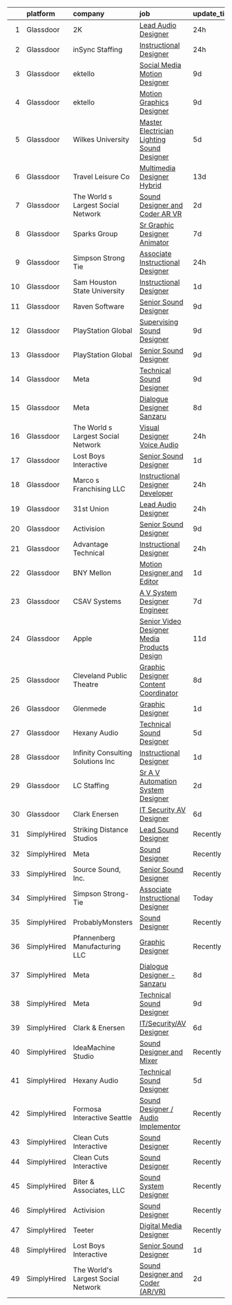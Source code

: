 

|    | platform    | company                            | job                                                                                                                                                                                                                                                                                                                                                                                                                                                                                                                                                                                                                                                                                                                                                                                                                                                                                                                                                                                                                                                                                                                                                                                                                                                                                                                                                                                                                                                          | update_time   | location            |
|---:|:------------|:-----------------------------------|:-------------------------------------------------------------------------------------------------------------------------------------------------------------------------------------------------------------------------------------------------------------------------------------------------------------------------------------------------------------------------------------------------------------------------------------------------------------------------------------------------------------------------------------------------------------------------------------------------------------------------------------------------------------------------------------------------------------------------------------------------------------------------------------------------------------------------------------------------------------------------------------------------------------------------------------------------------------------------------------------------------------------------------------------------------------------------------------------------------------------------------------------------------------------------------------------------------------------------------------------------------------------------------------------------------------------------------------------------------------------------------------------------------------------------------------------------------------|:--------------|:--------------------|
|  1 | Glassdoor   | 2K                                 | [Lead Audio Designer](https://www.glassdoor.com/partner/jobListing.htm?pos=115&ao=1136043&s=58&guid=000001831bef84f1acf8877280184ba7&src=GD_JOB_AD&t=SR&vt=w&ea=1&cs=1_748cfb06&cb=1662621026020&jobListingId=1008124176706&jrtk=3-0-1gcduv1dljijp801-1gcduv1e7g4e6800-7e78213c8eb53484-)                                                                                                                                                                                                                                                                                                                                                                                                                                                                                                                                                                                                                                                                                                                                                                                                                                                                                                                                                                                                                                                                                                                                                                    | 24h           | San Mateo, CA       |
|  2 | Glassdoor   | inSync Staffing                    | [Instructional Designer](https://www.glassdoor.com/partner/jobListing.htm?pos=111&ao=1110586&s=58&guid=000001831bef84f1acf8877280184ba7&src=GD_JOB_AD&t=SR&vt=w&ea=1&cs=1_536fca7d&cb=1662621026020&jobListingId=1008123112560&cpc=1CBFC3E34E2A31FF&jrtk=3-0-1gcduv1dljijp801-1gcduv1e7g4e6800-9c7cc5c37d7ad94b--6NYlbfkN0DkPptDrJXidHbiX_cAZqY1TBO6BcohTQUDFYyXRozAXCnWqtX7QyrzcYv9EndguHUbesxsEW3N-rvZHTOwTPrfVXwU0Py_dTYarPFcMSgx-9_GDKT-3xeakdsktDQqk3mi4JaSItkGZfhtn6FuBagCSuJZ83B2Zx2u-zicWiPGBl-3nh_tln_ZnMbxR-P_4Wzae6NnDil3wbq5nzMTR6DnyaL1dkZsb2hd5Ibcs1RLVHdQCpZyMw_Nhjc7RlIY1WLSoMtoeBXhE618xmmRTt_-cM4EIjEocmbGQALn3y69xqcmhUzBfaI-Qc72d2_HSF2FkRNdHj_q9VtUoQKs3UCfhqpMJaQYXbfXDuWPBkjvE5tRBwmh1eBdTDGbJa7tdMpY3Q981j3TWoRXJ7yz-AQaocQBtJ4ykBs2MW_y4Hd3DD-KgcJWujxX_hpMpEXUK4LkgVPqrke89MHUaHAQu7JoNKToUUYz_kyNHgyPZE9Db1cvKDN4IkJHeHo2Ii2VfIjLLweh1LLqL8wTlXK8OeE6)                                                                                                                                                                                                                                                                                                                                                                                                                                                                                                                                                                            | 24h           | Remote              |
|  3 | Glassdoor   | ektello                            | [Social Media Motion Designer](https://www.glassdoor.com/partner/jobListing.htm?pos=108&ao=1110586&s=58&guid=000001831bef84f1acf8877280184ba7&src=GD_JOB_AD&t=SR&vt=w&ea=1&cs=1_a135af08&cb=1662621026020&jobListingId=1008102501246&cpc=70D6958B2CFB98E6&jrtk=3-0-1gcduv1dljijp801-1gcduv1e7g4e6800-10a9b89140bbc207--6NYlbfkN0CLjQmfy67UqlWxJvyH5uxFrQGBFL1cdeZdgq-fUlKTlikjnfIyJ3g14UIocJ4LupEWxv2rp2fWiRXcU2ao4n6DijIHPxMW408Ys3yxHWFhgDYQlzysRMtbg_woy1kUkmkgOKt4GtPsBW6g2V5TSMRIBgAqBo340HcHisHjYNBSEYrNHseS63M0CngktgS3LdZhzkABoEeSnXmDsvHAyu7R8YV_vKeyzEaKqh2I1Y55uL-COPkWt0vjuFmp9oice2Di05PtNjilowGx1g_EHdzN1SDX4qDSf242oODVIvFjxHa5J94YHB9ZgsxgwBPKlq9gLurK47-rbCy2XD5iI-sWLyCI7plI-FCFnjkfgu_dlOyA-860NbpgAzL1dlGF7XhkGYQ0-WaIbK_53kBlnByUkYKV8nSeDxadcp5JzY3xxswLSD9lV2_sX78Eje5dEbm1OEiR4WCmhkLDHoHsCQTu8HODFV_q8j-Wcx5-EF4m4TSWSYLXCT0u3rqWxSSyS_h05S6ABOHrPS0dAPe0sqye7RUmvLlch1b98gsDwDUNqzcvjSteXJFzDTjW91owNvmNy272sf5VQP25MNKtTWMmIVHpo_6PIyGAiNgAkKCMxyZh1pEgUPdRMCrSSHkO4EgElx0jCuQPIImsXxI2FF-WafLxCM2t5Mc%3D)                                                                                                                                                                                                                                                                                                                                                                                                                        | 9d            | Lakeland, FL        |
|  4 | Glassdoor   | ektello                            | [Motion Graphics Designer](https://www.glassdoor.com/partner/jobListing.htm?pos=110&ao=1110586&s=58&guid=000001831bef84f1acf8877280184ba7&src=GD_JOB_AD&t=SR&vt=w&ea=1&cs=1_c570227a&cb=1662621026020&jobListingId=1008102501243&cpc=C5F9C09AE97B3D2F&jrtk=3-0-1gcduv1dljijp801-1gcduv1e7g4e6800-5c43d3ce97dd6e87--6NYlbfkN0CLjQmfy67UqlWxJvyH5uxFrQGBFL1cdeZdgq-fUlKTlikjnfIyJ3g14UIocJ4LupEWxv2rp2fWiaRdO7I0eiBPCyQiT0wUq9dB0PHkwRjj_d4_r_Q3QGikFP12SuUrte_y6jC_t9pnOdP9YzrKJs_auK-ZJWebMdPg-Rpj3qSN2Kni2Z4lw_pPN0Ptg_gjhdDhmUJyhDVVGXXswodlygHGR_juXtG8p-onBi2l4_JvOTqFGtJh-VtAzmdu76UFFWL84uKK4Eahw2LQZhIDV4uVfiPvjlZE_5HW6UHakcta7Vb9HNzCfgONZfwV0KAw-5SKN55Jyhzgqf5XJkhSs9M15Zt3NQhvIg4taN7TvoBvjcGxR1XaDd25XETsZbgmTWmwQ3HA3tMT5zJujleCj6xkmYHLiz39Pxz6B7KO4oycKpx8WKAsEfv-qP7t7PXCKje9ZEIrCUh2Zvt0bvwaqdU1ko_FBs5NNMU0Ic0Jtu7rW1rOqEruPl66fspmbU1G5cNhSLfomtWnFiMEW-ay2cjdw0_NJ7Woj6pd1BJeYNDobRrTtNjZC9KkHg6vuWUvUWCqrZ-vi89I6wxojXif2QWJfYYKcWGYraek3xVGMLRhL_avU4WS0d3dqxsTE1wRxhS8AxRsupWZK6MsDexGC-Q2)                                                                                                                                                                                                                                                                                                                                                                                                                                          | 9d            | Lakeland, FL        |
|  5 | Glassdoor   | Wilkes University                  | [Master Electrician Lighting   Sound Designer](https://www.glassdoor.com/partner/jobListing.htm?pos=130&ao=1136043&s=58&guid=000001831bef84f1acf8877280184ba7&src=GD_JOB_AD&t=SR&vt=w&ea=1&cs=1_aab20ab8&cb=1662621026021&jobListingId=1008114879459&jrtk=3-0-1gcduv1dljijp801-1gcduv1e7g4e6800-891038bc6dab5eea-)                                                                                                                                                                                                                                                                                                                                                                                                                                                                                                                                                                                                                                                                                                                                                                                                                                                                                                                                                                                                                                                                                                                                           | 5d            | Wilkes-Barre, PA    |
|  6 | Glassdoor   | Travel   Leisure Co                | [Multimedia Designer  Hybrid ](https://www.glassdoor.com/partner/jobListing.htm?pos=125&ao=1136043&s=58&guid=000001831bef84f1acf8877280184ba7&src=GD_JOB_AD&t=SR&vt=w&cs=1_b1e9cd22&cb=1662621026021&jobListingId=1008094293382&jrtk=3-0-1gcduv1dljijp801-1gcduv1e7g4e6800-b3042da43babcb0c-)                                                                                                                                                                                                                                                                                                                                                                                                                                                                                                                                                                                                                                                                                                                                                                                                                                                                                                                                                                                                                                                                                                                                                                | 13d           | Orlando, FL         |
|  7 | Glassdoor   | The World s Largest Social Network | [Sound Designer and Coder  AR VR ](https://www.glassdoor.com/partner/jobListing.htm?pos=106&ao=1110586&s=58&guid=000001831bef84f1acf8877280184ba7&src=GD_JOB_AD&t=SR&vt=w&ea=1&cs=1_afbd65b0&cb=1662621026019&jobListingId=1008119621876&cpc=65CC663E25211861&jrtk=3-0-1gcduv1dljijp801-1gcduv1e7g4e6800-df2800d098c62329--6NYlbfkN0DSgjPPcnEdvoK3uuxfISLALE6pB1FR7YSHOr_tSg5_QGIhoz_2VqUepdcKLBLI_zSAkyoPLr8SW3qj676EQlXt7Ai3r7F6jONfntOCxFIGf2Yfv06E94neyDw3J1ys4A5IgIkfiB-swwbLbj-MClaUsrhxyvv4sIQtPUiYLb1Kpr88suSOOhSFYsAfwhCl1wYQJjSQI1Q8ITqpeel5kRtm_gh8sJQ8aTKU4rJasO1aId6ps_kkxikBvQo9j9eynhDNrMnWootdzfz-4hBIF9PjKR1YltC3BbgufLP2F9VsQCxzG6zllMWHQdyZdP7FRrqrWKruSUSu7QStCbZAdKF7hQvLUhJ9zMGyOZS1gnyvR2A2ns_pqUpqravXwuTcOcJZ9XvqvtMojyU_RWa5LtYVNd0xiuXc8vLkMkt9ETvQ1VDhGXkAA9ZumZQSNgxlMmGGdhtCgMKggyjgdt1_DeSYTyB5phCNHgWiiXEb_gAb5xZgAsGrYutsbJL8Kc8NkNiyc5lQxA9GRqsNa0g6TPwqwokICf_XXe1eczEAnfSZXDBY9uWkU4Y1KH3m_b9zSVtcOAXQyK8X-FlPYYvtH2Pz)                                                                                                                                                                                                                                                                                                                                                                                                                                                                                                  | 2d            | Philadelphia, PA    |
|  8 | Glassdoor   | Sparks Group                       | [Sr Graphic Designer Animator](https://www.glassdoor.com/partner/jobListing.htm?pos=114&ao=1110586&s=58&guid=000001831bef84f1acf8877280184ba7&src=GD_JOB_AD&t=SR&vt=w&cs=1_08001f6a&cb=1662621026020&jobListingId=1008108010840&cpc=3BA4CE39D5B5DEF5&jrtk=3-0-1gcduv1dljijp801-1gcduv1e7g4e6800-118283bac91646c9--6NYlbfkN0CVbIAoVGlVV0muHIzlWY31dYj5hrVkKa7qBWZ-hZn3g-zWnitpxah_RyLopvrEJPJvqSisNGhn3sghWKTW5lGKTWiaoJdlwDOsJ8r9PAwG0p4_FjJyGGAiyq9DRKRU87SUD467g6hUVVuQ8-AU0KyRtmiUlnfSEzYFT2bGnWRA2BsL238OdnBg4VAZ0RTctCSPGzTQH4wVC3pXYagtszDtcdoTbscRdK5REael9ztE_Hx6hFhAEA4TlfB6Meb25G9qxkBQokFvBhKKyfJwatmGDyhHYCr5v62-wpx6M7eAz1aqCnjHHzoJfinnimwjmLms60Gh0HLOhg8Arl7nlya42DyzSC52hTcTKnmIkxczqhvJB2MoCkwUQzyaJ-YuyQtGgINiBXMdahnXzEqWzox_jG8rPv9E6Y4xkmuVoqp3xrxPa-MLnm7V71HYvUE4sig3j4xLQGWzogPqg0QuugiCpaTIPQzeZCIR3yZ-ZrYZDDekvRhA44mOMlpaFLtkp2Y%3D)                                                                                                                                                                                                                                                                                                                                                                                                                                                                                                                                                                                             | 7d            | McLean, VA          |
|  9 | Glassdoor   | Simpson Strong Tie                 | [Associate Instructional Designer](https://www.glassdoor.com/partner/jobListing.htm?pos=122&ao=1136043&s=58&guid=000001831bef84f1acf8877280184ba7&src=GD_JOB_AD&t=SR&vt=w&cs=1_dc6c6588&cb=1662621026021&jobListingId=1008122491090&jrtk=3-0-1gcduv1dljijp801-1gcduv1e7g4e6800-c2fc674f799442ba-)                                                                                                                                                                                                                                                                                                                                                                                                                                                                                                                                                                                                                                                                                                                                                                                                                                                                                                                                                                                                                                                                                                                                                            | 24h           | Pleasanton, CA      |
| 10 | Glassdoor   | Sam Houston State University       | [Instructional Designer](https://www.glassdoor.com/partner/jobListing.htm?pos=128&ao=1136043&s=58&guid=000001831bef84f1acf8877280184ba7&src=GD_JOB_AD&t=SR&vt=w&cs=1_cbb712c3&cb=1662621026021&jobListingId=1008121402408&jrtk=3-0-1gcduv1dljijp801-1gcduv1e7g4e6800-ee095d1b2af28472-)                                                                                                                                                                                                                                                                                                                                                                                                                                                                                                                                                                                                                                                                                                                                                                                                                                                                                                                                                                                                                                                                                                                                                                      | 1d            | Huntsville, TX      |
| 11 | Glassdoor   | Raven Software                     | [Senior Sound Designer](https://www.glassdoor.com/partner/jobListing.htm?pos=124&ao=1136043&s=58&guid=000001831bef84f1acf8877280184ba7&src=GD_JOB_AD&t=SR&vt=w&cs=1_e3be9f14&cb=1662621026021&jobListingId=1008100457472&jrtk=3-0-1gcduv1dljijp801-1gcduv1e7g4e6800-0c9b850959a03d08-)                                                                                                                                                                                                                                                                                                                                                                                                                                                                                                                                                                                                                                                                                                                                                                                                                                                                                                                                                                                                                                                                                                                                                                       | 9d            | Middleton, WI       |
| 12 | Glassdoor   | PlayStation Global                 | [Supervising Sound Designer](https://www.glassdoor.com/partner/jobListing.htm?pos=117&ao=1136043&s=58&guid=000001831bef84f1acf8877280184ba7&src=GD_JOB_AD&t=SR&vt=w&ea=1&cs=1_522cb4f6&cb=1662621026020&jobListingId=1008101570481&jrtk=3-0-1gcduv1dljijp801-1gcduv1e7g4e6800-6596b9c461a1d970-)                                                                                                                                                                                                                                                                                                                                                                                                                                                                                                                                                                                                                                                                                                                                                                                                                                                                                                                                                                                                                                                                                                                                                             | 9d            | San Diego, CA       |
| 13 | Glassdoor   | PlayStation Global                 | [Senior Sound Designer](https://www.glassdoor.com/partner/jobListing.htm?pos=118&ao=1136043&s=58&guid=000001831bef84f1acf8877280184ba7&src=GD_JOB_AD&t=SR&vt=w&ea=1&cs=1_aca33093&cb=1662621026020&jobListingId=1008101570482&jrtk=3-0-1gcduv1dljijp801-1gcduv1e7g4e6800-69e26a62a33c0c74-)                                                                                                                                                                                                                                                                                                                                                                                                                                                                                                                                                                                                                                                                                                                                                                                                                                                                                                                                                                                                                                                                                                                                                                  | 9d            | San Diego, CA       |
| 14 | Glassdoor   | Meta                               | [Technical Sound Designer](https://www.glassdoor.com/partner/jobListing.htm?pos=103&ao=1110586&s=58&guid=000001831bef84f1acf8877280184ba7&src=GD_JOB_AD&t=SR&vt=w&cs=1_1aee89d0&cb=1662621026019&jobListingId=1008102577905&cpc=C63BD00756FD6F58&jrtk=3-0-1gcduv1dljijp801-1gcduv1e7g4e6800-43ee8e8957f197b7--6NYlbfkN0DYl4UJW4r1Vl7FEn6T9F-rD9lpC-0oMJVSiWjK_MGUd8e8cHXcpv6KPyjLHZEfqkWRCwULr6X75ieJARrAKqgWzisG7J3CWnOtR8MXVg9h6RHVQw8LxsUXbtRHyQGBkIiZRs1E6q1KlzilZzbDkEbl4cSfOYHD8WJrsx4Oe5zq0efzKGC4tT9j4LIwYr4PYn5NjV4YGU46Wl1Pu4lubazs3Ygw0sXfMQiSvvHqhm6PBxGYpTDBO8lCnUmC5l-5qgqoBoX6k0G6eDn_XxiK9rcFs-H20w3cayu0zlB5gxYobcli4J189qsCGn9E2zX8FtN35NodIqS9APA2xE-QYWt9Yr3dwUvE3qm08okJdFqAoLSbIuCS7ZgszqVZoiHPO6UluF6QaX_CBHF6bujhG9IGYrwYzPgIaPis9vJWe9bTsV3voJ32qVRF019VW0vku-0GW-tAHryPCYaXIGaGDfvUicfLuqlKvjjV9kaiaXO1I-jAfehlcHZomHKBBxxlZkGcUfetGC5_ZXGzDru__CZYafMqT82fs_FNJsXqotNl8be3rjmqpEl2KO3RAYz2A-4e89WJC78YApdtMTURN5bKTTpV7Z-gXlRdhrMR0GRgidhCCVfhxRBV01EWdNhQFXIF3lAQdqs9K6j0E5PHqvylug6pEPA2zGG5Kcmm1r_3T_3igy5XEqcTiBFi9Z9SrUG_0-cEeKaTc1Zq8Xoh1h1B8s4YXXuSLm7YQQTJDxVIaEQ01vVFSyxqbUe7Hihy68TVIqWkJZ8Sa_vl5veMYgWkVRCMJu99TIH51Bzldz3CR8FgWRROZMg_d02kYI8KtH-vtKbDR_q7vKzhI5V7KCF5wsekctCJKMuZ_8WufmRoxp7N1lp1O_PR2GuEZo8G8G46Wl5DqMIRTYdOxVE2oAzewJ5CH6jrcQTgvgf_XEMe5aR4CD_eSeZNRFYNXfGRF88Bt-oaDmdZjNhNGv8H4hLbrLYH5E_zDyLWvwXBehOlFF_2ZEZriGK8bnO9uFhJWDfkrINYC6LF1LuCBopa20tuX-mWhBQFDWqflX-9jJe-hRoHL9xzzWARavMwhRdRjUM%3D) | 9d            | Remote              |
| 15 | Glassdoor   | Meta                               | [Dialogue Designer   Sanzaru](https://www.glassdoor.com/partner/jobListing.htm?pos=120&ao=1136043&s=58&guid=000001831bef84f1acf8877280184ba7&src=GD_JOB_AD&t=SR&vt=w&cs=1_5a2c1ca4&cb=1662621026021&jobListingId=1008104539773&jrtk=3-0-1gcduv1dljijp801-1gcduv1e7g4e6800-d839aa22d2dcaec8-)                                                                                                                                                                                                                                                                                                                                                                                                                                                                                                                                                                                                                                                                                                                                                                                                                                                                                                                                                                                                                                                                                                                                                                 | 8d            | Remote              |
| 16 | Glassdoor   | The World s Largest Social Network | [Visual Designer  Voice Audio ](https://www.glassdoor.com/partner/jobListing.htm?pos=109&ao=1110586&s=58&guid=000001831bef84f1acf8877280184ba7&src=GD_JOB_AD&t=SR&vt=w&ea=1&cs=1_fc73090f&cb=1662621026020&jobListingId=1008124875110&cpc=4F748F1840550ABC&jrtk=3-0-1gcduv1dljijp801-1gcduv1e7g4e6800-c3d3d0b57cf5a0b6--6NYlbfkN0DSgjPPcnEdvoK3uuxfISLALE6pB1FR7YSHOr_tSg5_QGIhoz_2VqUepdcKLBLI_zRlWJN79SOAyccGFwsP30tyU5nVZc-80xqJBzFQDIu71fvSNRIsNqZE58yLQn0tIIT_C4z1A3BqkyFEpj8TL56IKGkXxKD7ulgci9Y76-fjXcgbHDPRI961JPxrGQvlUbs0W_WpdFlru0zAkh_bZj5JHIs047zXgXC7bXJqygQQsVu1rUz9wPP3Bq3xHt-ha4lyQ1oWMd_kaWJ_6f5T9Cn6Xby0IhNPn_lsLFqMIWnrGbhFdJE3K4jR-E_9ZZW5t9-Hj_SAOmfyIk4LEtLulLVRLxdMdy9tAWY0_w3DLG8VTBD9boCPu1cs0ItDO5zXyQLx5Xvn6XKqHmaFjIuTYh5dJoCLChiSocoLs80kAr62Of2BawoBnFQA0S-9YJ_tP-MUg2aJSkYqCCXqBUhqsCf_7h1_EEfYdmCjZ2ltABKN4dagSmMMWzTVk4a6HZK1XLdY9KcwMDenLuR7OPwOGuQ6FkAaV2_fa4CKu-zSlRfg2BAaasq8a7byre7Kaa_rMu40IaKLeWMrifUB9q11Je5gRn9bbfXCb1c%3D)                                                                                                                                                                                                                                                                                                                                                                                                                                                                                       | 24h           | Philadelphia, PA    |
| 17 | Glassdoor   | Lost Boys Interactive              | [Senior Sound Designer](https://www.glassdoor.com/partner/jobListing.htm?pos=113&ao=1136043&s=58&guid=000001831bef84f1acf8877280184ba7&src=GD_JOB_AD&t=SR&vt=w&ea=1&cs=1_520c799e&cb=1662621026020&jobListingId=1008120798292&jrtk=3-0-1gcduv1dljijp801-1gcduv1e7g4e6800-4efa4d6d9bf3d9de-)                                                                                                                                                                                                                                                                                                                                                                                                                                                                                                                                                                                                                                                                                                                                                                                                                                                                                                                                                                                                                                                                                                                                                                  | 1d            | Remote              |
| 18 | Glassdoor   | Marco s Franchising  LLC           | [Instructional Designer   Developer](https://www.glassdoor.com/partner/jobListing.htm?pos=126&ao=1136043&s=58&guid=000001831bef84f1acf8877280184ba7&src=GD_JOB_AD&t=SR&vt=w&ea=1&cs=1_7d508f24&cb=1662621026021&jobListingId=1008123909882&jrtk=3-0-1gcduv1dljijp801-1gcduv1e7g4e6800-06f0e996061cf414-)                                                                                                                                                                                                                                                                                                                                                                                                                                                                                                                                                                                                                                                                                                                                                                                                                                                                                                                                                                                                                                                                                                                                                     | 24h           | Salt Lake City, UT  |
| 19 | Glassdoor   | 31st Union                         | [Lead Audio Designer](https://www.glassdoor.com/partner/jobListing.htm?pos=121&ao=1136043&s=58&guid=000001831bef84f1acf8877280184ba7&src=GD_JOB_AD&t=SR&vt=w&cs=1_ecd9aa06&cb=1662621026021&jobListingId=1008124176707&jrtk=3-0-1gcduv1dljijp801-1gcduv1e7g4e6800-1eb63b73c13be9d5-)                                                                                                                                                                                                                                                                                                                                                                                                                                                                                                                                                                                                                                                                                                                                                                                                                                                                                                                                                                                                                                                                                                                                                                         | 24h           | San Mateo, CA       |
| 20 | Glassdoor   | Activision                         | [Senior Sound Designer](https://www.glassdoor.com/partner/jobListing.htm?pos=116&ao=1136043&s=58&guid=000001831bef84f1acf8877280184ba7&src=GD_JOB_AD&t=SR&vt=w&cs=1_c87c9c84&cb=1662621026020&jobListingId=1008101904556&jrtk=3-0-1gcduv1dljijp801-1gcduv1e7g4e6800-cf43c1a0fca2401a-)                                                                                                                                                                                                                                                                                                                                                                                                                                                                                                                                                                                                                                                                                                                                                                                                                                                                                                                                                                                                                                                                                                                                                                       | 9d            | Foster City, CA     |
| 21 | Glassdoor   | Advantage Technical                | [Instructional Designer](https://www.glassdoor.com/partner/jobListing.htm?pos=112&ao=1110586&s=58&guid=000001831bef84f1acf8877280184ba7&src=GD_JOB_AD&t=SR&vt=w&ea=1&cs=1_613f7230&cb=1662621026020&jobListingId=1008123549496&cpc=F4EED0218A761C36&jrtk=3-0-1gcduv1dljijp801-1gcduv1e7g4e6800-79a2190befb40fcd--6NYlbfkN0CQRQ3eiV4YWjrRS1ho7HVQ9JO8v6Fb3eU0yDOJbdOiEguntuRlpE4-_N6DYLNj-GoNQvdqsFgbJvNe9_xkG5pkKIJCPS76-j_57s6zVdR3O5cws1JqDBbPLWg5Bg8e6qOwD4e-y-dVMmhC5dIr2Uq-uT2VDPXRG_WxEheCyS2TcBcGL_NSkr1jCFSJkuON7ePmBdZHhxHh_8xh_EMD6EgKCeSC_4xtzCZp-H4lQnoCMyl2EZZHmgIP8kt7qY7PVkDX8bppzImYxOqJRFdpCMcFk4tTrHiJwx8_Mw6qH08-qz-b-h61Y8NnbnkFEC0RDe1hI9BpUfV9NGbKSgu--26vmr58FkoZ95F4Gd0bgIJITZt9wAPGlv_b1GYEheWKFT5fU2542yqecvQO3UtTb3nfYDmmDbT70fnlaulhkMzT7jhCY0Jh1crEGwFsWa73vStiMKt1oGz1FLNdlgtiePrvil7KL-GM_DW5gL5i02OfsIoBiVGTV7m_q1qXnMLM-CuT5Tm_MZ20fa9iTMsk2s6qPsWbYFC6hBmwFUk8jZ_p796ewFOreOhkSTWapOm5uqlBgdRgxv3siRyMM_VlVWww)                                                                                                                                                                                                                                                                                                                                                                                                                                                                                                            | 24h           | Santa Ana, CA       |
| 22 | Glassdoor   | BNY Mellon                         | [Motion Designer and Editor](https://www.glassdoor.com/partner/jobListing.htm?pos=119&ao=1136043&s=58&guid=000001831bef84f1acf8877280184ba7&src=GD_JOB_AD&t=SR&vt=w&cs=1_9679a7bc&cb=1662621026020&jobListingId=1008121553539&jrtk=3-0-1gcduv1dljijp801-1gcduv1e7g4e6800-843eceb987bbdaee-)                                                                                                                                                                                                                                                                                                                                                                                                                                                                                                                                                                                                                                                                                                                                                                                                                                                                                                                                                                                                                                                                                                                                                                  | 1d            | New York, NY        |
| 23 | Glassdoor   | CSAV Systems                       | [A V System Designer   Engineer](https://www.glassdoor.com/partner/jobListing.htm?pos=101&ao=1110586&s=58&guid=000001831bef84f1acf8877280184ba7&src=GD_JOB_AD&t=SR&vt=w&ea=1&cs=1_e894cc5d&cb=1662621026019&jobListingId=1008107004784&cpc=F11879762E79C377&jrtk=3-0-1gcduv1dljijp801-1gcduv1e7g4e6800-43f9423fdf69b7e7--6NYlbfkN0Bi-g4OEguhQEx4pjzkmulzkFDPdVMQm6g82nLRMcVRUEL01Dp3X9kPKPF8L0UPZ6TPiF3Okp0KEqF7d5QRB9Yktdi6boa6byGl-L9MLapvU3iPX86IB4iaPTaGCOzpL0U65VpyBjyabU0IXP5dql6y0atp8MqSoaVUFNHZv46Wxfa6Qr8edqQB-U-5T48BdH1J4uZ2k9wknKSiBALy4P_GY4qQKhRz2sPPDW3uhMlIAl0eFQ2wenfg15ukd-OQ-7Cua2OwbA69nHEIcXyid6zSvpWqP4h0zgOB9Dmv7SdnWiSvlIHf-oOWjwRqNnc_3y0u75W7x0mtzqgFqIsJ8_18qb9wwUnP7EGYDbBHXRcBPfdDMF0GWjbJ1gOX6h2rPwpOm8cXZtsqcWfuH3p7Awz_NlMMASk9ve404V361mArbpCz2HBkr9nXjnGwJR1H6vL9UcP_1sM_-pN1gpXc99LUFujNC52wCMjvTUomQ9PNvsH_eo9p9OxLTPKOQ5AmGYr6wm0Wk7eIJw%3D%3D)                                                                                                                                                                                                                                                                                                                                                                                                                                                                                                                                                                        | 7d            | Colts Neck, NJ      |
| 24 | Glassdoor   | Apple                              | [Senior Video Designer  Media Products Design](https://www.glassdoor.com/partner/jobListing.htm?pos=123&ao=1136043&s=58&guid=000001831bef84f1acf8877280184ba7&src=GD_JOB_AD&t=SR&vt=w&cs=1_d8732e3b&cb=1662621026021&jobListingId=1008098723015&jrtk=3-0-1gcduv1dljijp801-1gcduv1e7g4e6800-13b63b2cde520573-)                                                                                                                                                                                                                                                                                                                                                                                                                                                                                                                                                                                                                                                                                                                                                                                                                                                                                                                                                                                                                                                                                                                                                | 11d           | Culver City, CA     |
| 25 | Glassdoor   | Cleveland Public Theatre           | [Graphic Designer   Content Coordinator](https://www.glassdoor.com/partner/jobListing.htm?pos=107&ao=1110586&s=58&guid=000001831bef84f1acf8877280184ba7&src=GD_JOB_AD&t=SR&vt=w&ea=1&cs=1_f1a81cc8&cb=1662621026020&jobListingId=1008104058550&cpc=92BEE8AC7E71C1CB&jrtk=3-0-1gcduv1dljijp801-1gcduv1e7g4e6800-4978f5ca65dfee5d--6NYlbfkN0DZZww-p_mr8GWlqIRBY21Wjl_Fk3kglyx5_HcxykVqwaIFqCAegIZJ6pOXw6lf2v9fBE5sgvc-_t5xuhNGEEQzY1Hif99v1hgDVjDnYUhrHb5j25t2JJOA0FPwoG1tWNWjRtn6AUmuwLmwAbkK3JTxOAOzaEhcv7sCjD3rXKSIJ0e2moRl8no4DHRItvC3YLfwZTHRPJ4_DrqD-qr8_wOP4mkN5hJWcFKPJyJ7bvC7ycT7uT-JOgqyyy7ollh1h_TunRrk0mbhLouRx9FFGXkkhlIOuNZsbC34P3DMWryQemNq4Hde0CwC_pPmBUVUVRCZ1o4DnklzDlH2wDB_XYjmZT8i-m2Tz0NgiJecvMrhVJyxMSgyNUzB9ap52UkXy_Xx_Tyk_GI6C0dq3xfWvV02u08Qqk4EKnugBzjJi8ji45ve86-_PBfe_OyHbwBldtCReLYfYVV7Vp_JnCNAaiIjIrVNa4OEX7RRq4M3vq6TXFie0Rcr_PvpQzTNTLHsmVTXHJPoW1lvObcQ9RmzCD7H)                                                                                                                                                                                                                                                                                                                                                                                                                                                                                                                                                            | 8d            | Cleveland, OH       |
| 26 | Glassdoor   | Glenmede                           | [Graphic Designer](https://www.glassdoor.com/partner/jobListing.htm?pos=127&ao=1136043&s=58&guid=000001831bef84f1acf8877280184ba7&src=GD_JOB_AD&t=SR&vt=w&cs=1_53298f2b&cb=1662621026021&jobListingId=1008120167021&jrtk=3-0-1gcduv1dljijp801-1gcduv1e7g4e6800-3e91885d2c2de0de-)                                                                                                                                                                                                                                                                                                                                                                                                                                                                                                                                                                                                                                                                                                                                                                                                                                                                                                                                                                                                                                                                                                                                                                            | 1d            | Philadelphia, PA    |
| 27 | Glassdoor   | Hexany Audio                       | [Technical Sound Designer](https://www.glassdoor.com/partner/jobListing.htm?pos=105&ao=1110586&s=58&guid=000001831bef84f1acf8877280184ba7&src=GD_JOB_AD&t=SR&vt=w&ea=1&cs=1_d22fd4b4&cb=1662621026019&jobListingId=1008114321181&cpc=8D52E76475A7E842&jrtk=3-0-1gcduv1dljijp801-1gcduv1e7g4e6800-0ac8534fda25569b--6NYlbfkN0CFC62QAxPlQDUanI3CInFwDfLuR7bBing2k-9qaB2Sgc7mfRdyTz-EnIjEcjqKoAh4_ZZLLwyGjkgqwi6svkxAivLIJAIQwILeIjbqoOs_xRSKFIya7sfTf_opYwReedpv9fbyaMfagL_ldIDi899DzamSPVTzKUQ6FBR6yrjTDkrfgnIyK-QPQNkykjuk2w_qbOJZTt1dA534-3fSG9dNM_x1y4k_gYVcJEhHsbWU0cKqgzUwxyG87O6jCAa5rbMi-WYR1qhTKYxknIrIYHLXuJsy3pvwaFx8BhBSzMjr29Dn2Ls26-pYIXHPHAu_GCRq0sdHs3bWrRFaXjLpkacckbfuQrtXu2SKCnebgg3l9vZYMGl5Gi-1ymt5B0huE6B0yIxoVyGhcQkUAuCUzMYpnheCvJAKt0EzZB4VATrkNhavCaRwzP1UBO6iA9YPMy-fH9dbvsGCbDq4vf0fPxWlNbvMe-FQXwwu__HzF-Sm8NtJG73RB8gfbLqfQJ9Ebl0%3D)                                                                                                                                                                                                                                                                                                                                                                                                                                                                                                                                                                                            | 5d            | Bell Gardens, CA    |
| 28 | Glassdoor   | Infinity Consulting Solutions  Inc | [Instructional Designer](https://www.glassdoor.com/partner/jobListing.htm?pos=129&ao=1136043&s=58&guid=000001831bef84f1acf8877280184ba7&src=GD_JOB_AD&t=SR&vt=w&cs=1_fa624dd4&cb=1662621026021&jobListingId=1008121239811&jrtk=3-0-1gcduv1dljijp801-1gcduv1e7g4e6800-60620a5bf894c743-)                                                                                                                                                                                                                                                                                                                                                                                                                                                                                                                                                                                                                                                                                                                                                                                                                                                                                                                                                                                                                                                                                                                                                                      | 1d            | Santa Ana, CA       |
| 29 | Glassdoor   | LC Staffing                        | [Sr  A V   Automation System Designer](https://www.glassdoor.com/partner/jobListing.htm?pos=104&ao=1110586&s=58&guid=000001831bef84f1acf8877280184ba7&src=GD_JOB_AD&t=SR&vt=w&ea=1&cs=1_d6f4f348&cb=1662621026019&jobListingId=1008118286476&cpc=EABDD1D688419A1C&jrtk=3-0-1gcduv1dljijp801-1gcduv1e7g4e6800-395917dc71d3677b--6NYlbfkN0BofPuh9rN77WYyW9S9gEvipXkK0ACZYbXWTWhu5duUQ_ZoqQQ8ehx8zTQQ_NNOtw0aJWNdmZRF9ODDX6z40prnUyhb8vzVBrZURwQ9TXB6nPn37ISEhgIdR_s6BmoHYCr_KPjvzQTw-PIVhz_vEEnHqk2xIr2IV2bjsKcsPjeIhHFaljhlKAWqde3t0JHj1x-andHs4uynRSmVaYDfZCjy8KKP_1nBwR4Ll7THaJV4SYqf4czVeBHPxpvj1Wr21qJ4oNwccb7n0eETMVb1HY75Hdw_0UkOY2kQQTCYDp1cmQefSRXVy58mkpFfl9-6G-zFqVvtQw24WYu3o4_Qfe9iBTbkovJAL98vwwaqqkAMH_X6R42K1v1ZPT6R-A8b8AY3P244FvR7hhhWzWXAaZ2vu6yP2xfkH-hCekgvZY2gKGWD73HtjLd_ZYBn7olVBR9U633oYUaPvw2Wp3ZNOexUwH-epyE5JtQsU6iWFNLWlCMGSz0qb9kSi8oDsGzxhA2Nw91HzmoQfmW_HBp_T4RV-aToVcHp6NKSRth79t0UTu_mAXz-cYABJoFOyaF6bTc4qlWCIUgchT7nOhmcM_LVFHkOAdsAFx3HsfLqtPVYJVOseo_Wceh5_De6_PIEF9hGhpR24X2yDY9CwIasBcOr79kRGwUJRJhXu4N2NcswG6hMxZty89AyoFCqyElxO-6Ao7jP7YDrDHQPsfV9ER985C1LjnVaSI_kmrg69DP6g11CuvBTpmkOVq0aroII-byJPv6U4XWaaQ%3D%3D)                                                                                                                                                                                                                                                                                                  | 2d            | Lakeside, MT        |
| 30 | Glassdoor   | Clark   Enersen                    | [IT Security AV Designer](https://www.glassdoor.com/partner/jobListing.htm?pos=102&ao=1110586&s=58&guid=000001831bef84f1acf8877280184ba7&src=GD_JOB_AD&t=SR&vt=w&ea=1&cs=1_67b133f1&cb=1662621026019&jobListingId=1008110591487&cpc=433531E67E150D35&jrtk=3-0-1gcduv1dljijp801-1gcduv1e7g4e6800-998eddd178d01b9d--6NYlbfkN0AnBwt9DQBfF3iu5kunSxTy-P1CLUXG82Y_Hqm7PW6jxOpFl6bpy28AdJqbAl8vct4TfBRoBlc_AnqvUy_NVRvjgZW1frtRjGCPpu46510r48XPviAauAzFRdfBnoJpxLYnyExMM3lCNEHzNDfHkli83S-2a9JPKCdcN5tXun22A2lzN4dfJzN4Q7x_DpByBgBtb5vS7GQ7bQG_daHZoozYfBsVYIDwiRHNfHWl4-IzA_G_uk2oEoDM9xQcR-YJlYNQypi1oGo59tIeZXQJkKppDd6ievvtdLyLR5aQvUUjki-KVx67-7pdlxnz4fyYNh9yA_EfM45o0YQ7fbX1TfYirVB456wT-OV_W2OUiMOjVdOJ2HOD7KPa7J9qq6LiGNJZYjS2tiyIQowLZWeQW4RRe8vadP0OgKmw0_0y4grIxyQjEQzODyloA1B97cNO9aKyzrDFTU7xMOmVbxA60NGKuuJbhHpbdwIevho252_JQPj9f4LQb6OP5dAzAipIhp-bfc-LZXN7hV9_NbVCltls)                                                                                                                                                                                                                                                                                                                                                                                                                                                                                                                                                                           | 6d            | Kansas City, MO     |
| 31 | SimplyHired | Striking Distance Studios          | [Lead Sound Designer](https://www.simplyhired.com/job/Fq_ko0u_Hl0JKnb0jRkZl7AfbcDlT6bfk2yvkV5Xqw907ylHkgn2Mg?q=sound+designer)                                                                                                                                                                                                                                                                                                                                                                                                                                                                                                                                                                                                                                                                                                                                                                                                                                                                                                                                                                                                                                                                                                                                                                                                                                                                                                                               | Recently      | San Ramon, CA       |
| 32 | SimplyHired | Meta                               | [Sound Designer](https://www.simplyhired.com/job/WOkO3p-i2u1T1y6dUtAOR5iM4l-fI4SKkKQlrDedkNoGcMUgbGBM6g?q=sound+designer)                                                                                                                                                                                                                                                                                                                                                                                                                                                                                                                                                                                                                                                                                                                                                                                                                                                                                                                                                                                                                                                                                                                                                                                                                                                                                                                                    | Recently      | Remote +3 locations |
| 33 | SimplyHired | Source Sound, Inc.                 | [Senior Sound Designer](https://www.simplyhired.com/job/mw3datBFZnSnzm3SFniNFlYC60OHbjYX1kgvM61bk-lO-0QBaaabnQ?q=sound+designer)                                                                                                                                                                                                                                                                                                                                                                                                                                                                                                                                                                                                                                                                                                                                                                                                                                                                                                                                                                                                                                                                                                                                                                                                                                                                                                                             | Recently      | Remote              |
| 34 | SimplyHired | Simpson Strong-Tie                 | [Associate Instructional Designer](https://www.simplyhired.com/job/Wv9066KTigSxBEg6_zQAhKm_Q88CszGOdWbU8e0XqgNumCpa75_1uA?q=sound+designer)                                                                                                                                                                                                                                                                                                                                                                                                                                                                                                                                                                                                                                                                                                                                                                                                                                                                                                                                                                                                                                                                                                                                                                                                                                                                                                                  | Today         | Pleasanton, CA      |
| 35 | SimplyHired | ProbablyMonsters                   | [Sound Designer](https://www.simplyhired.com/job/xVZJO_x3JeDs2LzkkChu67VPgLeiK5h9tRK2JmP1MyniH3CkM-Yu_A?q=sound+designer)                                                                                                                                                                                                                                                                                                                                                                                                                                                                                                                                                                                                                                                                                                                                                                                                                                                                                                                                                                                                                                                                                                                                                                                                                                                                                                                                    | Recently      | Bellevue, WA        |
| 36 | SimplyHired | Pfannenberg Manufacturing LLC      | [Graphic Designer](https://www.simplyhired.com/job/eAQh0BnP_VfSJEX4vFH_cC2uJOdwE6XReAdesAQneAb4Q-ioZBCl_g?q=sound+designer)                                                                                                                                                                                                                                                                                                                                                                                                                                                                                                                                                                                                                                                                                                                                                                                                                                                                                                                                                                                                                                                                                                                                                                                                                                                                                                                                  | Recently      | Lancaster, NY       |
| 37 | SimplyHired | Meta                               | [Dialogue Designer - Sanzaru](https://www.simplyhired.com/job/rt5i2G2Nmn4bOKUMBn9cVCDkO9SuQ-4QrajG5pC1-sLIJCJ7t5XzUw?q=sound+designer)                                                                                                                                                                                                                                                                                                                                                                                                                                                                                                                                                                                                                                                                                                                                                                                                                                                                                                                                                                                                                                                                                                                                                                                                                                                                                                                       | 8d            | Remote              |
| 38 | SimplyHired | Meta                               | [Technical Sound Designer](https://www.simplyhired.com/job/oco7H6Ee0Yxz6K9VIiOUQp7tKcmX8AQ3dqDzLrGeud9lf03NDEY6mg?q=sound+designer)                                                                                                                                                                                                                                                                                                                                                                                                                                                                                                                                                                                                                                                                                                                                                                                                                                                                                                                                                                                                                                                                                                                                                                                                                                                                                                                          | 9d            | Remote              |
| 39 | SimplyHired | Clark & Enersen                    | [IT/Security/AV Designer](https://www.simplyhired.com/job/lnIgKrFfPV1ynsboIwv55UwTD2bMhz_4snjqtIf5M4eG2qVt6aF1CQ?q=sound+designer)                                                                                                                                                                                                                                                                                                                                                                                                                                                                                                                                                                                                                                                                                                                                                                                                                                                                                                                                                                                                                                                                                                                                                                                                                                                                                                                           | 6d            | Kansas City, MO     |
| 40 | SimplyHired | IdeaMachine Studio                 | [Sound Designer and Mixer](https://www.simplyhired.com/job/3_cnKWbKCzfz8K406esix9aXeGkS2iLw6vp3jwYHfDLUWBO0TV9GDQ?q=sound+designer)                                                                                                                                                                                                                                                                                                                                                                                                                                                                                                                                                                                                                                                                                                                                                                                                                                                                                                                                                                                                                                                                                                                                                                                                                                                                                                                          | Recently      | San Francisco, CA   |
| 41 | SimplyHired | Hexany Audio                       | [Technical Sound Designer](https://www.simplyhired.com/job/iD9HzTTZ2IYC2pBE2fqT2eCkfmWXGaM5qD7yfsUft_olx4lh9pYVaw?q=sound+designer)                                                                                                                                                                                                                                                                                                                                                                                                                                                                                                                                                                                                                                                                                                                                                                                                                                                                                                                                                                                                                                                                                                                                                                                                                                                                                                                          | 5d            | Bell Gardens, CA    |
| 42 | SimplyHired | Formosa Interactive Seattle        | [Sound Designer / Audio Implementor](https://www.simplyhired.com/job/vlF4rzpIgemNyADbSUoWC36FtYYh2ouWspqfTFtuxzveh07-6RCwmg?q=sound+designer)                                                                                                                                                                                                                                                                                                                                                                                                                                                                                                                                                                                                                                                                                                                                                                                                                                                                                                                                                                                                                                                                                                                                                                                                                                                                                                                | Recently      | Seattle, WA         |
| 43 | SimplyHired | Clean Cuts Interactive             | [Sound Designer](https://www.simplyhired.com/job/URpHRLKxsUQ4hdInq3xa6FnJYJDM-ccCCSLPb7pl2cnZUbjIHBvDJg?q=sound+designer)                                                                                                                                                                                                                                                                                                                                                                                                                                                                                                                                                                                                                                                                                                                                                                                                                                                                                                                                                                                                                                                                                                                                                                                                                                                                                                                                    | Recently      | Remote              |
| 44 | SimplyHired | Clean Cuts Interactive             | [Sound Designer](https://www.simplyhired.com/job/URpHRLKxsUQ4hdInq3xa6FnJYJDM-ccCCSLPb7pl2cnZUbjIHBvDJg?q=sound+designer)                                                                                                                                                                                                                                                                                                                                                                                                                                                                                                                                                                                                                                                                                                                                                                                                                                                                                                                                                                                                                                                                                                                                                                                                                                                                                                                                    | Recently      | Remote              |
| 45 | SimplyHired | Biter & Associates, LLC            | [Sound System Designer](https://www.simplyhired.com/job/pO5Sa53ShB-3jOChVp2NEPkLlNWMjCTpAprXs-rnPrOGsxdx0nYLpA?q=sound+designer)                                                                                                                                                                                                                                                                                                                                                                                                                                                                                                                                                                                                                                                                                                                                                                                                                                                                                                                                                                                                                                                                                                                                                                                                                                                                                                                             | Recently      | Addison, TX         |
| 46 | SimplyHired | Activision                         | [Sound Designer](https://www.simplyhired.com/job/i7qlcqa6pP-srEpgyNNEjRvZmW5tDc8R6vUqXUq0hP94Ee2Cl5AgeQ?q=sound+designer)                                                                                                                                                                                                                                                                                                                                                                                                                                                                                                                                                                                                                                                                                                                                                                                                                                                                                                                                                                                                                                                                                                                                                                                                                                                                                                                                    | Recently      | Austin, TX          |
| 47 | SimplyHired | Teeter                             | [Digital Media Designer](https://www.simplyhired.com/job/jFCzDrwAH8eMKhTfDHaqJ5UOnbVAP0OeTC69zWsuiw0vQMQTbaxvvg?q=sound+designer)                                                                                                                                                                                                                                                                                                                                                                                                                                                                                                                                                                                                                                                                                                                                                                                                                                                                                                                                                                                                                                                                                                                                                                                                                                                                                                                            | Recently      | Bonney Lake, WA     |
| 48 | SimplyHired | Lost Boys Interactive              | [Senior Sound Designer](https://www.simplyhired.com/job/zbbELBk-da4OcHIZq1DkeZndLiSgHd0Wi4TnEnPA6enl8Yp-pN0pkQ?q=sound+designer)                                                                                                                                                                                                                                                                                                                                                                                                                                                                                                                                                                                                                                                                                                                                                                                                                                                                                                                                                                                                                                                                                                                                                                                                                                                                                                                             | 1d            | Remote              |
| 49 | SimplyHired | The World's Largest Social Network | [Sound Designer and Coder (AR/VR)](https://www.simplyhired.com/job/4d1AUQNyU1nUAKHnNPf0KIpzkL2HZQph87XLa-lj4Xe_sxV3auacOA?q=sound+designer)                                                                                                                                                                                                                                                                                                                                                                                                                                                                                                                                                                                                                                                                                                                                                                                                                                                                                                                                                                                                                                                                                                                                                                                                                                                                                                                  | 2d            | Los Angeles, CA     |